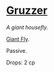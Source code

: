 # [Gruzzer](https://hollowknight.wiki/w/Gruzzer)

*A giant housefly.*

[Giant Fly](https://5e.tools/bestiary.html#giant%20fly_xdmg).

Passive.

Drops: 2 cp
